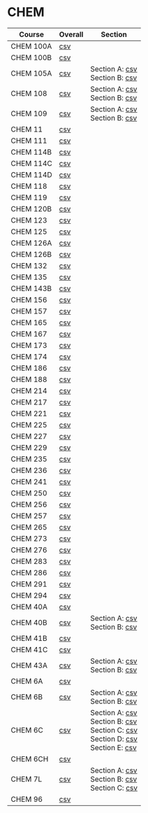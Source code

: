 # CHEM

| Course | Overall | Section |
| ------ | ------- | ------- |
| CHEM 100A | [csv](https://github.com/UCSD-Historical-Enrollment-Data/2024Spring/blob/main/overall/CHEM%20100A.csv) |  |
| CHEM 100B | [csv](https://github.com/UCSD-Historical-Enrollment-Data/2024Spring/blob/main/overall/CHEM%20100B.csv) |  |
| CHEM 105A | [csv](https://github.com/UCSD-Historical-Enrollment-Data/2024Spring/blob/main/overall/CHEM%20105A.csv) | Section A: [csv](https://github.com/UCSD-Historical-Enrollment-Data/2024Spring/blob/main/section/CHEM%20105A_A.csv)<br>Section B: [csv](https://github.com/UCSD-Historical-Enrollment-Data/2024Spring/blob/main/section/CHEM%20105A_B.csv) |
| CHEM 108 | [csv](https://github.com/UCSD-Historical-Enrollment-Data/2024Spring/blob/main/overall/CHEM%20108.csv) | Section A: [csv](https://github.com/UCSD-Historical-Enrollment-Data/2024Spring/blob/main/section/CHEM%20108_A.csv)<br>Section B: [csv](https://github.com/UCSD-Historical-Enrollment-Data/2024Spring/blob/main/section/CHEM%20108_B.csv) |
| CHEM 109 | [csv](https://github.com/UCSD-Historical-Enrollment-Data/2024Spring/blob/main/overall/CHEM%20109.csv) | Section A: [csv](https://github.com/UCSD-Historical-Enrollment-Data/2024Spring/blob/main/section/CHEM%20109_A.csv)<br>Section B: [csv](https://github.com/UCSD-Historical-Enrollment-Data/2024Spring/blob/main/section/CHEM%20109_B.csv) |
| CHEM 11 | [csv](https://github.com/UCSD-Historical-Enrollment-Data/2024Spring/blob/main/overall/CHEM%2011.csv) |  |
| CHEM 111 | [csv](https://github.com/UCSD-Historical-Enrollment-Data/2024Spring/blob/main/overall/CHEM%20111.csv) |  |
| CHEM 114B | [csv](https://github.com/UCSD-Historical-Enrollment-Data/2024Spring/blob/main/overall/CHEM%20114B.csv) |  |
| CHEM 114C | [csv](https://github.com/UCSD-Historical-Enrollment-Data/2024Spring/blob/main/overall/CHEM%20114C.csv) |  |
| CHEM 114D | [csv](https://github.com/UCSD-Historical-Enrollment-Data/2024Spring/blob/main/overall/CHEM%20114D.csv) |  |
| CHEM 118 | [csv](https://github.com/UCSD-Historical-Enrollment-Data/2024Spring/blob/main/overall/CHEM%20118.csv) |  |
| CHEM 119 | [csv](https://github.com/UCSD-Historical-Enrollment-Data/2024Spring/blob/main/overall/CHEM%20119.csv) |  |
| CHEM 120B | [csv](https://github.com/UCSD-Historical-Enrollment-Data/2024Spring/blob/main/overall/CHEM%20120B.csv) |  |
| CHEM 123 | [csv](https://github.com/UCSD-Historical-Enrollment-Data/2024Spring/blob/main/overall/CHEM%20123.csv) |  |
| CHEM 125 | [csv](https://github.com/UCSD-Historical-Enrollment-Data/2024Spring/blob/main/overall/CHEM%20125.csv) |  |
| CHEM 126A | [csv](https://github.com/UCSD-Historical-Enrollment-Data/2024Spring/blob/main/overall/CHEM%20126A.csv) |  |
| CHEM 126B | [csv](https://github.com/UCSD-Historical-Enrollment-Data/2024Spring/blob/main/overall/CHEM%20126B.csv) |  |
| CHEM 132 | [csv](https://github.com/UCSD-Historical-Enrollment-Data/2024Spring/blob/main/overall/CHEM%20132.csv) |  |
| CHEM 135 | [csv](https://github.com/UCSD-Historical-Enrollment-Data/2024Spring/blob/main/overall/CHEM%20135.csv) |  |
| CHEM 143B | [csv](https://github.com/UCSD-Historical-Enrollment-Data/2024Spring/blob/main/overall/CHEM%20143B.csv) |  |
| CHEM 156 | [csv](https://github.com/UCSD-Historical-Enrollment-Data/2024Spring/blob/main/overall/CHEM%20156.csv) |  |
| CHEM 157 | [csv](https://github.com/UCSD-Historical-Enrollment-Data/2024Spring/blob/main/overall/CHEM%20157.csv) |  |
| CHEM 165 | [csv](https://github.com/UCSD-Historical-Enrollment-Data/2024Spring/blob/main/overall/CHEM%20165.csv) |  |
| CHEM 167 | [csv](https://github.com/UCSD-Historical-Enrollment-Data/2024Spring/blob/main/overall/CHEM%20167.csv) |  |
| CHEM 173 | [csv](https://github.com/UCSD-Historical-Enrollment-Data/2024Spring/blob/main/overall/CHEM%20173.csv) |  |
| CHEM 174 | [csv](https://github.com/UCSD-Historical-Enrollment-Data/2024Spring/blob/main/overall/CHEM%20174.csv) |  |
| CHEM 186 | [csv](https://github.com/UCSD-Historical-Enrollment-Data/2024Spring/blob/main/overall/CHEM%20186.csv) |  |
| CHEM 188 | [csv](https://github.com/UCSD-Historical-Enrollment-Data/2024Spring/blob/main/overall/CHEM%20188.csv) |  |
| CHEM 214 | [csv](https://github.com/UCSD-Historical-Enrollment-Data/2024Spring/blob/main/overall/CHEM%20214.csv) |  |
| CHEM 217 | [csv](https://github.com/UCSD-Historical-Enrollment-Data/2024Spring/blob/main/overall/CHEM%20217.csv) |  |
| CHEM 221 | [csv](https://github.com/UCSD-Historical-Enrollment-Data/2024Spring/blob/main/overall/CHEM%20221.csv) |  |
| CHEM 225 | [csv](https://github.com/UCSD-Historical-Enrollment-Data/2024Spring/blob/main/overall/CHEM%20225.csv) |  |
| CHEM 227 | [csv](https://github.com/UCSD-Historical-Enrollment-Data/2024Spring/blob/main/overall/CHEM%20227.csv) |  |
| CHEM 229 | [csv](https://github.com/UCSD-Historical-Enrollment-Data/2024Spring/blob/main/overall/CHEM%20229.csv) |  |
| CHEM 235 | [csv](https://github.com/UCSD-Historical-Enrollment-Data/2024Spring/blob/main/overall/CHEM%20235.csv) |  |
| CHEM 236 | [csv](https://github.com/UCSD-Historical-Enrollment-Data/2024Spring/blob/main/overall/CHEM%20236.csv) |  |
| CHEM 241 | [csv](https://github.com/UCSD-Historical-Enrollment-Data/2024Spring/blob/main/overall/CHEM%20241.csv) |  |
| CHEM 250 | [csv](https://github.com/UCSD-Historical-Enrollment-Data/2024Spring/blob/main/overall/CHEM%20250.csv) |  |
| CHEM 256 | [csv](https://github.com/UCSD-Historical-Enrollment-Data/2024Spring/blob/main/overall/CHEM%20256.csv) |  |
| CHEM 257 | [csv](https://github.com/UCSD-Historical-Enrollment-Data/2024Spring/blob/main/overall/CHEM%20257.csv) |  |
| CHEM 265 | [csv](https://github.com/UCSD-Historical-Enrollment-Data/2024Spring/blob/main/overall/CHEM%20265.csv) |  |
| CHEM 273 | [csv](https://github.com/UCSD-Historical-Enrollment-Data/2024Spring/blob/main/overall/CHEM%20273.csv) |  |
| CHEM 276 | [csv](https://github.com/UCSD-Historical-Enrollment-Data/2024Spring/blob/main/overall/CHEM%20276.csv) |  |
| CHEM 283 | [csv](https://github.com/UCSD-Historical-Enrollment-Data/2024Spring/blob/main/overall/CHEM%20283.csv) |  |
| CHEM 286 | [csv](https://github.com/UCSD-Historical-Enrollment-Data/2024Spring/blob/main/overall/CHEM%20286.csv) |  |
| CHEM 291 | [csv](https://github.com/UCSD-Historical-Enrollment-Data/2024Spring/blob/main/overall/CHEM%20291.csv) |  |
| CHEM 294 | [csv](https://github.com/UCSD-Historical-Enrollment-Data/2024Spring/blob/main/overall/CHEM%20294.csv) |  |
| CHEM 40A | [csv](https://github.com/UCSD-Historical-Enrollment-Data/2024Spring/blob/main/overall/CHEM%2040A.csv) |  |
| CHEM 40B | [csv](https://github.com/UCSD-Historical-Enrollment-Data/2024Spring/blob/main/overall/CHEM%2040B.csv) | Section A: [csv](https://github.com/UCSD-Historical-Enrollment-Data/2024Spring/blob/main/section/CHEM%2040B_A.csv)<br>Section B: [csv](https://github.com/UCSD-Historical-Enrollment-Data/2024Spring/blob/main/section/CHEM%2040B_B.csv) |
| CHEM 41B | [csv](https://github.com/UCSD-Historical-Enrollment-Data/2024Spring/blob/main/overall/CHEM%2041B.csv) |  |
| CHEM 41C | [csv](https://github.com/UCSD-Historical-Enrollment-Data/2024Spring/blob/main/overall/CHEM%2041C.csv) |  |
| CHEM 43A | [csv](https://github.com/UCSD-Historical-Enrollment-Data/2024Spring/blob/main/overall/CHEM%2043A.csv) | Section A: [csv](https://github.com/UCSD-Historical-Enrollment-Data/2024Spring/blob/main/section/CHEM%2043A_A.csv)<br>Section B: [csv](https://github.com/UCSD-Historical-Enrollment-Data/2024Spring/blob/main/section/CHEM%2043A_B.csv) |
| CHEM 6A | [csv](https://github.com/UCSD-Historical-Enrollment-Data/2024Spring/blob/main/overall/CHEM%206A.csv) |  |
| CHEM 6B | [csv](https://github.com/UCSD-Historical-Enrollment-Data/2024Spring/blob/main/overall/CHEM%206B.csv) | Section A: [csv](https://github.com/UCSD-Historical-Enrollment-Data/2024Spring/blob/main/section/CHEM%206B_A.csv)<br>Section B: [csv](https://github.com/UCSD-Historical-Enrollment-Data/2024Spring/blob/main/section/CHEM%206B_B.csv) |
| CHEM 6C | [csv](https://github.com/UCSD-Historical-Enrollment-Data/2024Spring/blob/main/overall/CHEM%206C.csv) | Section A: [csv](https://github.com/UCSD-Historical-Enrollment-Data/2024Spring/blob/main/section/CHEM%206C_A.csv)<br>Section B: [csv](https://github.com/UCSD-Historical-Enrollment-Data/2024Spring/blob/main/section/CHEM%206C_B.csv)<br>Section C: [csv](https://github.com/UCSD-Historical-Enrollment-Data/2024Spring/blob/main/section/CHEM%206C_C.csv)<br>Section D: [csv](https://github.com/UCSD-Historical-Enrollment-Data/2024Spring/blob/main/section/CHEM%206C_D.csv)<br>Section E: [csv](https://github.com/UCSD-Historical-Enrollment-Data/2024Spring/blob/main/section/CHEM%206C_E.csv) |
| CHEM 6CH | [csv](https://github.com/UCSD-Historical-Enrollment-Data/2024Spring/blob/main/overall/CHEM%206CH.csv) |  |
| CHEM 7L | [csv](https://github.com/UCSD-Historical-Enrollment-Data/2024Spring/blob/main/overall/CHEM%207L.csv) | Section A: [csv](https://github.com/UCSD-Historical-Enrollment-Data/2024Spring/blob/main/section/CHEM%207L_A.csv)<br>Section B: [csv](https://github.com/UCSD-Historical-Enrollment-Data/2024Spring/blob/main/section/CHEM%207L_B.csv)<br>Section C: [csv](https://github.com/UCSD-Historical-Enrollment-Data/2024Spring/blob/main/section/CHEM%207L_C.csv) |
| CHEM 96 | [csv](https://github.com/UCSD-Historical-Enrollment-Data/2024Spring/blob/main/overall/CHEM%2096.csv) |  |
